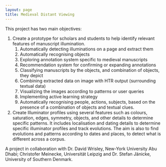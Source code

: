 ```yaml
---
layout: page
title: Medieval Distant Viewing
---
```




This project has two main objectives:

1. Create a prototype for scholars and students to help identify relevant features of manuscript illumination.
   1. Automatically detecting illuminations on a page and extract them
   2. Automatically recognising objects
   3. Exploring annotation system specific to medieval manuscripts
   4. Recommendation system for confirming or expanding annotations
   5. Classifying manuscripts by the objects, and combination of objects, they depict
   6. Combining extracted data on image with HTR output (surrounding textual data)
   7. Visualizing the images according to patterns or user queries
   8. Implementing active learning strategy
   9. Automatically recognising people, actions, subjects, based on the presence of a combination of objects and textual clues.
2. Create Illuminator profiles using several features such as colours, saturation, edges, symmetry, objects, and other details to determine specific patterns. It includes localisation and dating details to determine specific illuminator profiles and track evolutions. The aim is also to find evolutions and patterns according to dates and places, to detect what is different across a corpus.

A project in collaboration with Dr. David Wrisley, New-York University Abu Dhabi; Christofer Meinecke, Universität Leipzig and Dr. Stefan Jänicke, University of Southern Denmark.

